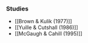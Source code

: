 ### Studies
- [[Brown & Kulik (1977)]]
- [[Yuille & Cutshall (1986)]]
- [[McGaugh & Cahill (1995)]]
